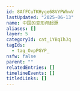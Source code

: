 ```yaml
---
id: 8AfFCuTKHyge68VYPWhwV
lastUpdated: "2025-06-13"
name: 中国的变形颅起源
aliases: []
layer: 5
categoryId: cat_1YBqIhJq
tagIds:
  - tag_OvpPGYP_
nsfw: false
parent: ""
relatedEntries: []
timelineEvents: []
titledLinks: []
---
```


